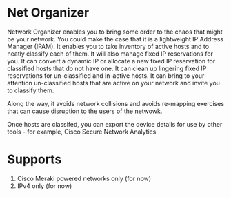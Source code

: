 # Net Organizer
Network Organizer enables you to bring some order to the chaos that might be your network. You could make the case that it is a lightweight IP Address Manager (IPAM). It enables you to take inventory of active hosts and to neatly classify each of them. It will also manage fixed IP reservations for you. It can convert a dynamic IP or allocate a new fixed IP reservation for classified hosts that do not have one. It can clean up lingering fixed IP reservations for un-classified and in-active hosts. It can bring to your attention un-classified hosts that are active on your network and invite you to classify them. 

Along the way, it avoids network collisions and avoids re-mapping exercises that can cause disruption to the users of the netwowk.

Once hosts are classifed, you can export the device details for use by other tools - for example, Cisco Secure Network Analytics

# Supports

1. Cisco Meraki powered networks only (for now)
2. IPv4 only (for now)
